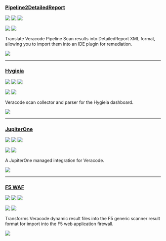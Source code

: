 ### [Pipeline2DetailedReport](https://github.com/jphillips-vc/pipeline2detailedreport)

![](https://img.shields.io/github/stars/jphillips-vc/pipeline2detailedreport.svg?style=social)
![](https://img.shields.io/github/forks/jphillips-vc/pipeline2detailedreport.svg?style=social)
![](https://img.shields.io/github/watchers/jphillips-vc/pipeline2detailedreport.svg?style=social)

![](https://img.shields.io/github/languages/top/jphillips-vc/pipeline2detailedreport)
![](https://img.shields.io/github/contributors/jphillips-vc/pipeline2detailedreport)

Translate Veracode Pipeline Scan results into DetailedReport XML format, allowing you to import them into an IDE plugin for remediation.

[![](https://img.shields.io/github/followers/jphillips?label=jphillips&style=social)](https://github/jphillips)

---
### [Hygieia](https://github.com/mickfeech/hygieia_veracode_collector)

![](https://img.shields.io/github/stars/mickfeech/hygieia_veracode_collector.svg?style=social)
![](https://img.shields.io/github/forks/mickfeech/hygieia_veracode_collector.svg?style=social)
![](https://img.shields.io/github/watchers/mickfeech/hygieia_veracode_collector.svg?style=social)

![](https://img.shields.io/github/languages/top/mickfeech/hygieia_veracode_collector)
![](https://img.shields.io/github/contributors/mickfeech/hygieia_veracode_collector)

Veracode scan collector and parser for the Hygieia dashboard.

[![](https://img.shields.io/github/followers/mickfeech?label=mickfeech&style=social)](https://github/mickfeech)

---
### [JupiterOne](https://github.com/JupiterOne/jupiter-integration-veracode)

![](https://img.shields.io/github/stars/JupiterOne/jupiter-integration-veracode.svg?style=social)
![](https://img.shields.io/github/forks/JupiterOne/jupiter-integration-veracode.svg?style=social)
![](https://img.shields.io/github/watchers/JupiterOne/jupiter-integration-veracode.svg?style=social)

![](https://img.shields.io/github/languages/top/JupiterOne/jupiter-integration-veracode)
![](https://img.shields.io/github/contributors/JupiterOne/jupiter-integration-veracode)

A JupiterOne managed integration for Veracode.

[![](https://img.shields.io/github/followers/JupiterOne?label=JupiterOne&style=social)](https://github/JupiterOne)

---
### [F5 WAF](https://github.com/julz0815/veracode-dynamic-2-F5-waf-export)

![](https://img.shields.io/github/stars/julz0815/veracode-dynamic-2-F5-waf-export.svg?style=social)
![](https://img.shields.io/github/forks/julz0815/veracode-dynamic-2-F5-waf-export.svg?style=social)
![](https://img.shields.io/github/watchers/julz0815/veracode-dynamic-2-F5-waf-export.svg?style=social)

![](https://img.shields.io/github/languages/top/julz0815/veracode-dynamic-2-F5-waf-export)
![](https://img.shields.io/github/contributors/julz0815/veracode-dynamic-2-F5-waf-export)

Transforms Veracode dynamic result files into the F5 generic scanner result format for import into the F5 web application firewall.

[![](https://img.shields.io/github/followers/julz0815?label=julz0815&style=social)](https://github/julz0815)
